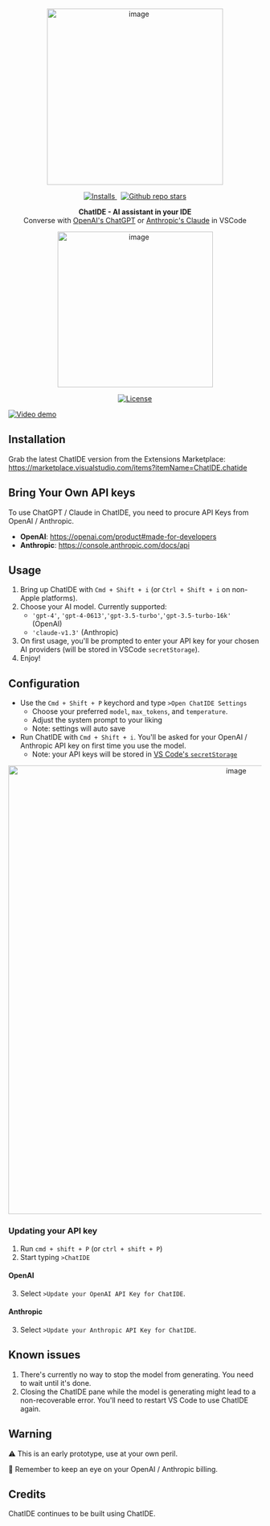 <br>
<p align="center">
  <a href="https://chatide.dev" target="_blank">
    <img width="350" alt="image" src="https://user-images.githubusercontent.com/3611042/232338632-9c49eb40-f52b-40bc-87af-d6ffd3befc8c.png" alt="ChatIDE logo" >
  </a>
</p>
<p align="center">
  <a href="https://marketplace.visualstudio.com/items?itemName=ChatIDE.chatide" target="_blank">
    <img src="https://img.shields.io/visual-studio-marketplace/d/chatide.chatide?logo=visual-studio-code&style=social" alt="Installs">
  </a>
  <span> </span>
  <a href="https://github.com/yagil/ChatIDE" target="_blank">
      <img src="https://img.shields.io/github/stars/yagil/ChatIDE?style=social" alt="Github repo stars">
  </a>
</p>
<p align="center">
    <b>ChatIDE - AI assistant in your IDE</b><br/>
  Converse with <a href="https://openai.com/blog/openai-api" target="_blank">OpenAI's ChatGPT</a> or <a href="https://console.anthropic.com/docs/api" target="_blank">Anthropic's Claude</a> in VSCode
</p>

<p align="center">
  <a href="https://marketplace.visualstudio.com/items?itemName=ChatIDE.chatide" target="_blank">
    <img width="309" alt="image" src="https://user-images.githubusercontent.com/3611042/232336724-71df6bf8-94e0-4b08-93fc-089ed70ad8ed.png">
  </a>
</p>

<p align="center">
  <a href="https://github.com/yagil/ChatIDE/blob/main/LICENSE" target="_blank">
      <img src="https://img.shields.io/badge/License-MIT-yellow.svg" alt="License">
  </a>
</p>

[![Video demo](https://chatide.dev/assets/example.png)](https://user-images.githubusercontent.com/3611042/232339222-c0532f49-6772-46c5-b29e-be00f77c1c1c.mov) 

## Installation

Grab the latest ChatIDE version from the Extensions Marketplace:<br>
https://marketplace.visualstudio.com/items?itemName=ChatIDE.chatide

## Bring Your Own API keys

To use ChatGPT / Claude in ChatIDE, you need to procure API Keys from OpenAI / Anthropic.
- **OpenAI**: https://openai.com/product#made-for-developers
- **Anthropic**: https://console.anthropic.com/docs/api

## Usage

1. Bring up ChatIDE with `Cmd + Shift + i` (or `Ctrl + Shift + i` on non-Apple platforms).
2. Choose your AI model. Currently supported: 
    - `'gpt-4'`, `'gpt-4-0613'`,`'gpt-3.5-turbo'`,`'gpt-3.5-turbo-16k'`  (OpenAI)
    - `'claude-v1.3'` (Anthropic)
4. On first usage, you'll be prompted to enter your API key for your chosen AI providers (will be stored in VSCode `secretStorage`).
5. Enjoy!

## Configuration

- Use the `Cmd + Shift + P` keychord and type `>Open ChatIDE Settings`
  - Choose your preferred `model`, `max_tokens`, and `temperature`.
  - Adjust the system prompt to your liking
  - Note: settings will auto save
- Run ChatIDE with `Cmd + Shift + i`. You'll be asked for your OpenAI / Anthropic API key on first time you use the model.
  - Note: your API keys will be stored in [VS Code's `secretStorage`](https://code.visualstudio.com/api/references/vscode-api#SecretStorage)
<p align="center">
  <img width="891" alt="image" src="https://github.com/yagil/ChatIDE/assets/3611042/ff80113a-018e-4576-bab2-3dec1dbc2b49">
</p>

### Updating your API key

1. Run `cmd + shift + P` (or `ctrl + shift + P`)
2. Start typing `>ChatIDE`

#### OpenAI
3. Select `>Update your OpenAI API Key for ChatIDE`.

#### Anthropic
3. Select `>Update your Anthropic API Key for ChatIDE`.

## Known issues

1. There's currently no way to stop the model from generating. You need to wait until it's done.
2. Closing the ChatIDE pane while the model is generating might lead to a non-recoverable error. You'll need to restart VS Code to use ChatIDE again.

## Warning

⚠️ This is an early prototype, use at your own peril.

🧐 Remember to keep an eye on your OpenAI / Anthropic billing.

## Credits

ChatIDE continues to be built using ChatIDE.
